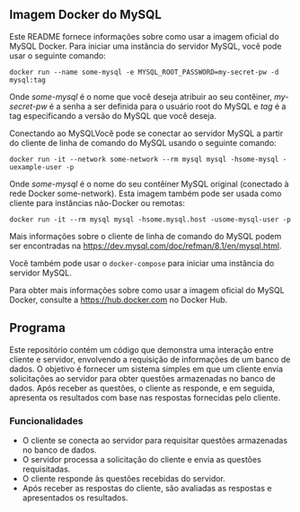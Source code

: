## Imagem Docker do MySQL
Este README fornece informações sobre como usar a imagem oficial do MySQL Docker.
Para iniciar uma instância do servidor MySQL, você pode usar o seguinte comando:

```
docker run --name some-mysql -e MYSQL_ROOT_PASSWORD=my-secret-pw -d mysql:tag
```

Onde _some-mysql_ é o nome que você deseja atribuir ao seu contêiner, _my-secret-pw_ é a senha a ser definida para o usuário root do MySQL e _tag_ é a tag especificando a versão do MySQL que você deseja.

Conectando ao MySQLVocê pode se conectar ao servidor MySQL a partir do cliente de linha de comando do MySQL usando o seguinte comando:
```
docker run -it --network some-network --rm mysql mysql -hsome-mysql -uexample-user -p
```
Onde _some-mysql_ é o nome do seu contêiner MySQL original (conectado à rede Docker some-network).
Esta imagem também pode ser usada como cliente para instâncias não-Docker ou remotas:
```
docker run -it --rm mysql mysql -hsome.mysql.host -usome-mysql-user -p
```
Mais informações sobre o cliente de linha de comando do MySQL podem ser encontradas na https://dev.mysql.com/doc/refman/8.1/en/mysql.html.

Você também pode usar o ```docker-compose``` para iniciar uma instância do servidor MySQL.

Para obter mais informações sobre como usar a imagem oficial do MySQL Docker, consulte a https://hub.docker.com no Docker Hub.

## Programa

Este repositório contém um código que demonstra uma interação entre cliente e servidor, envolvendo a requisição de informações de um banco de dados. 
O objetivo é fornecer um sistema simples em que um cliente envia solicitações ao servidor para obter questões armazenadas no banco de dados. Após receber as questões, o cliente as responde, e em seguida, apresenta os resultados com base nas respostas fornecidas pelo cliente.

### Funcionalidades
- O cliente se conecta ao servidor para requisitar questões armazenadas no banco de dados.
- O servidor processa a solicitação do cliente e envia as questões requisitadas.
- O cliente responde às questões recebidas do servidor.
- Após receber as respostas do cliente, são avaliadas as respostas e apresentados os resultados.